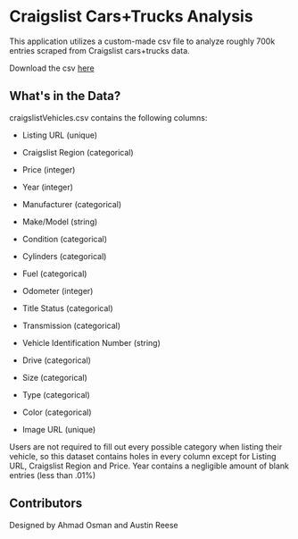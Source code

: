 # Craigslist Cars+Trucks Analysis

This application utilizes a custom-made csv file to analyze roughly 700k entries scraped from Craigslist cars+trucks data.

Download the csv [here](https://files.fm/u/g3jywaty)

## What's in the Data?

craigslistVehicles.csv contains the following columns:

* Listing URL (unique)

* Craigslist Region (categorical)

* Price (integer)

* Year (integer)

* Manufacturer (categorical)

* Make/Model (string)

* Condition (categorical)

* Cylinders (categorical)

* Fuel (categorical)

* Odometer (integer)

* Title Status (categorical)

* Transmission (categorical)

* Vehicle Identification Number (string)

* Drive (categorical)

* Size (categorical)

* Type (categorical)

* Color (categorical)

* Image URL (unique)

Users are not required to fill out every possible category when listing their vehicle, so this dataset contains holes in every column except for Listing URL, Craigslist Region and Price. Year contains a negligible amount of blank entries (less than .01%)

## Contributors

Designed by Ahmad Osman and Austin Reese
